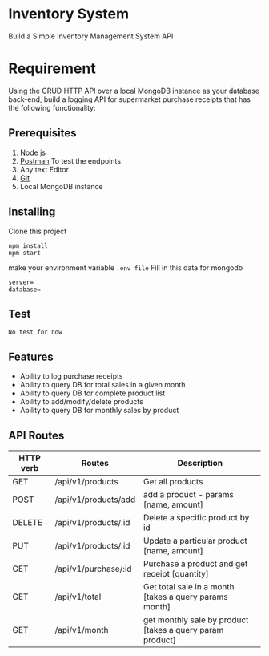 # Inventory System
Build a Simple Inventory Management System API

# Requirement

Using the CRUD HTTP API over a local MongoDB instance as your database back-end, build a logging API for supermarket purchase receipts that has the following functionality:

## Prerequisites
1. [Node js](https://nodejs.org/en/)
2. [Postman](https://www.getpostman.com/) To test the endpoints
3. Any text Editor
4. [Git](https://git-scm.com/downloads)
4. Local MongoDB instance

## Installing

Clone this project

```shell
npm install
npm start
```
make your environment variable `.env file`
Fill in this data for mongodb
```
server=
database=
```

## Test
```shell
No test for now
```

## Features
- Ability to log purchase receipts
- Ability to query DB for total sales in a given month
- Ability to query DB for complete product list
- Ability to add/modify/delete products
- Ability to query DB for monthly sales by product

## API Routes

| HTTP verb | Routes  | Description |
|-----------| ------------- | ------------- |
| GET | /api/v1/products | Get all products |
| POST | /api/v1/products/add | add a product - params [name, amount]|
| DELETE | /api/v1/products/:id | Delete a specific product by id |
| PUT | /api/v1/products/:id | Update a particular product [name, amount] |
| GET | /api/v1/purchase/:id  | Purchase a product and get receipt [quantity]  |
| GET | /api/v1/total  | Get total sale in a month [takes a query params month] |
| GET | /api/v1/month  | get monthly sale by product [takes a query param product]|
